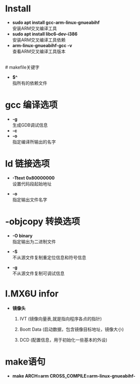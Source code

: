 #   Install

* **sudo apt install gcc-arm-linux-gnueabihf**  
    安装ARM交叉编译工具
* **sudo apt install libc6-dev-i386**  
    安装ARM交叉编译工具依赖
*   **arm-linux-gnueabihf-gcc -v**  
    查看ARM交叉编译工具版本
<br>
# makefile关键字

* **$^**  
    指所有的依赖文件

# gcc 编译选项
* **-g**  
    生成GDB调试信息
* **-c**  
* **-o**  
    指定编译所输出的名字



# ld 链接选项
* **-Ttext 0x80000000**  
    设置代码段起始地址

* **-o**  
    指定输出文件名字

# -objcopy 转换选项
* **-O binary**  
    指定输出为二进制文件  

* **-S**   
    不从源文件复制重定位信息和符号信息  
* **-g**  
    不从源文件复制可调试信息
<pr>

# I.MX6U infor
<pr>

* **镜像头**
 
    1. IVT (镜像向量表,就是指向程序各点的指针) 
    
    1. Boott Data (启动数据，包含镜像目标地址，镜像大小)
    2. DCD (配置信息，用于初始化一些基本的外设)


# make语句
* **make ARCH=arm CROSS_COMPILE=arm-linux-gnueabihf-**







